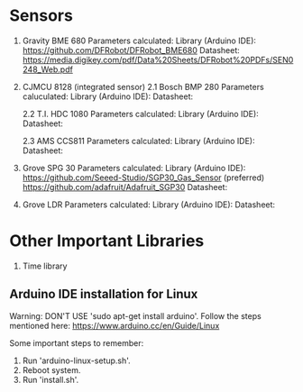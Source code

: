 # Sensors

1. Gravity BME 680
  Parameters calculated: 
  Library (Arduino IDE): https://github.com/DFRobot/DFRobot_BME680 
  Datasheet: https://media.digikey.com/pdf/Data%20Sheets/DFRobot%20PDFs/SEN0248_Web.pdf 
  
2. CJMCU 8128 (integrated sensor)
    2.1 Bosch BMP 280
      Parameters caluculated:
      Library (Arduino IDE):
      Datasheet:
      
     2.2 T.I. HDC 1080
      Parameters calculated:
      Library (Arduino IDE):
      Datasheet:
      
     2.3 AMS CCS811
      Parameters calculated:
      Library (Arduino IDE):
      Datasheet:
      
      
3. Grove SPG 30
  Parameters calculated:
  Library (Arduino IDE): https://github.com/Seeed-Studio/SGP30_Gas_Sensor (preferred)
                         https://github.com/adafruit/Adafruit_SGP30
  Datasheet:
  
4. Grove LDR
  Parameters calculated:
  Library (Arduino IDE):
  Datasheet:
  
  
# Other Important Libraries

1. Time library


## Arduino IDE installation for Linux 
Warning: DON'T USE 'sudo apt-get install arduino'.
Follow the steps mentioned here: https://www.arduino.cc/en/Guide/Linux 

Some important steps to remember:
1. Run 'arduino-linux-setup.sh'.
2. Reboot system.
3. Run 'install.sh'.
